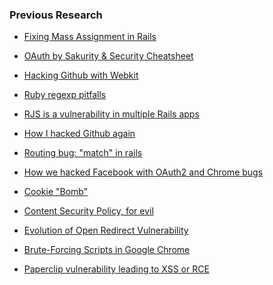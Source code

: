 <h3>Previous Research</h3>
<ul>
<li><p><a href="https://homakov.blogspot.com/2012/03/how-to.html">Fixing Mass Assignment in Rails</a></p></li>

<li><p><a href="/oauth">OAuth by Sakurity & Security Cheatsheet</a></p></li>


<li><p><a href="https://homakov.blogspot.com/2013/03/hacking-github-with-webkit.html">Hacking Github with Webkit</a></p></li>

<li><p><a href="https://homakov.blogspot.com/2012/05/saferweb-injects-in-various-ruby.html">Ruby regexp pitfalls</a></p></li>


<li><p><a href="https://homakov.blogspot.com/2013/11/rjs-leaking-vulnerability-in-multiple.html">RJS is a vulnerability in multiple Rails apps</a></p></li>


<li><p><a href="https://homakov.blogspot.com/2014/02/how-i-hacked-github-again.html">How I hacked Github again</a></p></li>

<li><p><a href="https://homakov.blogspot.com/2012/04/whitelist-your-routes-match-is-evil.html">Routing bug: "match" in rails</a></p></li>


<li><p><a href="https://homakov.blogspot.com/2013/02/hacking-facebook-with-oauth2-and-chrome.html">How we hacked Facebook with OAuth2 and Chrome bugs</a></p></li>

<li><p><a href="https://homakov.blogspot.com/2014/01/cookie-bomb-or-lets-break-internet.html">Cookie "Bomb"</a></p></li>

<li><p><a href="https://homakov.blogspot.com/2014/01/using-content-security-policy-for-evil.html">Content Security Policy, for evil</a></p></li>

<li><p><a href="https://homakov.blogspot.com/2014/01/evolution-of-open-redirect-vulnerability.html">Evolution of Open Redirect Vulnerability</a></p></li>

<li><p><a href="https://homakov.blogspot.com/2013/03/brute-forcing-scripts-in-google-chrome.html">Brute-Forcing Scripts in Google Chrome</a></p></li>

<li><p><a href="https://homakov.blogspot.com/2014/02/paperclip-vulnerability-leading-to-xss.html">Paperclip vulnerability leading to XSS or RCE</a></p></li>

